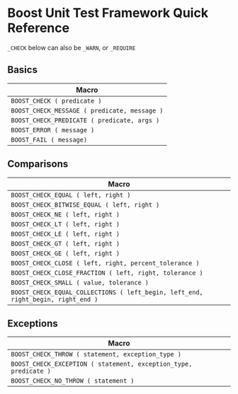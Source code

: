 # Boost Unit Test Framework Quick Reference

`_CHECK` below can also be `_WARN`, or `_REQUIRE`

## Basics
Macro |
--- |
`BOOST_CHECK ( predicate )` | 
`BOOST_CHECK_MESSAGE ( predicate, message )` | 
`BOOST_CHECK_PREDICATE ( predicate, args )` | 
`BOOST_ERROR ( message )` | 
`BOOST_FAIL ( message)` | 

## Comparisons
Macro |
--- |
`BOOST_CHECK_EQUAL ( left, right )` | 
`BOOST_CHECK_BITWISE_EQUAL ( left, right )` | 
`BOOST_CHECK_NE ( left, right )` | 
`BOOST_CHECK_LT ( left, right )` | 
`BOOST_CHECK_LE ( left, right )` | 
`BOOST_CHECK_GT ( left, right )` | 
`BOOST_CHECK_GE ( left, right )` | 
`BOOST_CHECK_CLOSE ( left, right, percent_tolerance )` | 
`BOOST_CHECK_CLOSE_FRACTION ( left, right, tolerance )` | 
`BOOST_CHECK_SMALL ( value, tolerance )` |
`BOOST_CHECK_EQUAL_COLLECTIONS ( left_begin, left_end, right_begin, right_end )` | 

## Exceptions
Macro |
--- |
`BOOST_CHECK_THROW ( statement, exception_type )` | 
`BOOST_CHECK_EXCEPTION ( statement, exception_type, predicate )` | 
`BOOST_CHECK_NO_THROW ( statement )` | 
